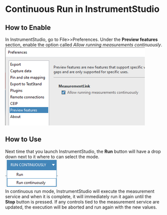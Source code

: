 # Continuous Run in InstrumentStudio

## How to Enable
In InstrumentStudio, go to File>>Preferences. Under the **Preview features** section, enable the option called *Allow running measurements continuously*.  
![Enable RunContinuous](../meas-images/enable-continuous-run.png)

## How to Use
Next time that you launch InstrumentStudio, the **Run** button will have a drop down next to it where to can select the mode.  
![Continuous Run Button](../meas-images/continuous-run-button.png)  
In continuous run mode, InstrumentStudio will execute the measurement service and when it is complete, it will immediately run it again until the **Stop** button is pressed. If any controls tied to the measurement service are updated, the execution will be aborted and run again with the new values.

